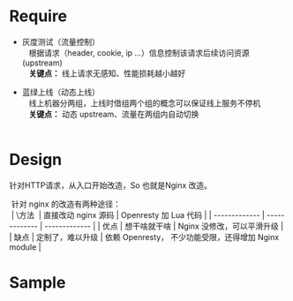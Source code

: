 # Require
* 灰度测试（流量控制）  
    根据请求（header, cookie, ip ...）信息控制该请求后续访问资源(upstream)  
    <b>关键点：</b> 线上请求无感知、性能损耗越小越好  
    
* 蓝绿上线（动态上线）  
    线上机器分两组，上线时借组两个组的概念可以保证线上服务不停机  
    <b>关键点：</b> 动态 upstream、流量在两组内自动切换  
    
# Design
  针对HTTP请求，从入口开始改造，So 也就是Nginx 改造。   
  
  针对 nginx 的改造有两种途径：  
  | \方法  | 直接改动 nginx 源码 | Openresty 加 Lua 代码 |
  | ------------- | ------------- | ------------- |
  | 优点  | 想干啥就干啥  | Nginx 没修改，可以平滑升级 |
  | 缺点  | 定制了，难以升级  | 依赖 Openresty， 不少功能受限，还得增加 Nginx module |
  
  
# Sample
